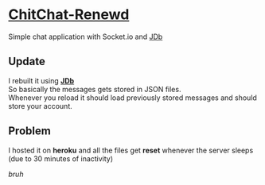 # [ChitChat-Renewd](https://shity-chat.netlify.app)

Simple chat application with Socket.io and [JDb](https://github.com/spuckhafte/Jdb-v2)

## Update
I rebuilt it using **[JDb](https://github.com/spuckhafte/Jdb-v2)**<br>
So basically the messages gets stored in JSON files.<br>
Whenever you reload it should load previously stored messages and should store your account.<br>

## Problem
I hosted it on **heroku** and all the files get **reset** whenever the server sleeps (due to 30 minutes of inactivity)

*bruh*
